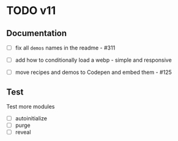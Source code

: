 TODO v11
========

Documentation
---

* [ ] fix all `demos` names in the readme - #311
* [ ] add how to conditionally load a webp - simple and responsive
* [ ] move recipes and demos to Codepen and embed them - #125


Test
---

Test more modules

* [ ] autoinitialize
* [ ] purge
* [ ] reveal
